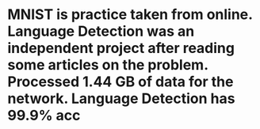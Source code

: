 
# MNIST is practice taken from online. Language Detection was an independent project after reading some articles on the problem. Processed 1.44 GB of data for the network. Language Detection has 99.9% acc 
